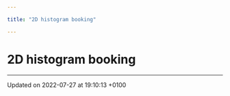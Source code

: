 ```yaml
---

title: "2D histogram booking"

---
```


# 2D histogram booking








-------------------------------

Updated on 2022-07-27 at 19:10:13 +0100